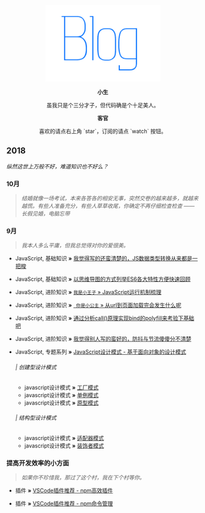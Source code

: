 <p align="center">
  <a href="https://github.com/wulang8353/DO-THE-JS-BETTER/issues">
  <img width="300" height="200" alt="creeperyang's blog" src="./img/logo.png">
  </a>
</p>

<p align="center" size=7><b>小生</b></p>

<p align="center">虽我只是个三分才子，但代码确是个十足美人。</p>

<p align="center"><b>客官</b></p>

<p align="center">喜欢的请点右上角 `star`，订阅的请点 `watch` 按钮。</p>


## 2018 

*纵然这世上万般不好，难道知识也不好么？*

### 10月

> *结婚就像一场考试，本来各答各的相安无事，突然交卷的越来越多，就越来越慌。有些人准备充分，有些人草草收尾，你确定不再仔细检查检查 —— 长假见婚，电脑忘带*


### 9月

> *我本人多么平庸，但我总觉得对你的爱很美。*

* JavaScript, 基础知识 **»** [我觉得写的还蛮清楚的，JS数据类型转换从来都是一把梭](https://github.com/wulang8353/DO-THE-JS-BETTER/issues/1)

* JavaScript, 基础知识 **»** [以思维导图的方式列举ES6各大特性方便快速回顾](docs/es6/es6.md)

* JavaScript, 进阶知识 **»** [`` 我是小王子 `` » JavaScript运行机制梳理](https://github.com/wulang8353/DO-THE-JS-BETTER/issues/6)

* JavaScript, 进阶知识 **»** [`` 你是小公主`` » 从url到页面加载完会发生什么呢](https://github.com/wulang8353/DO-THE-JS-BETTER/issues/7)

* JavaScript, 进阶知识 **»** [通过分析call()原理实现bind的polyfill来考验下基础吧](https://github.com/wulang8353/DO-THE-JS-BETTER/issues/2)
  
* JavaScript, 进阶知识 **»** [我觉得别人写的蛮好的，防抖与节流傻傻分不清楚](https://github.com/wulang8353/DO-THE-JS-BETTER/issues/4)

* JavaScript, 专题系列 **»** [JavaScript设计模式 - 基于面向对象的设计模式](docs/design-for-object/面向对象的理解.md)

  ###### | 创建型设计模式
  * javascript设计模式 **»** [工厂模式](docs/design-for-object/工厂模式.md)
  * javascript设计模式 **»** [单例模式](docs/design-for-object/单例模式.md)
  * javascript设计模式 **»** [原型模式](docs/design-for-object/原型模式.md)
  
  ###### | 结构型设计模式
  * javascript设计模式 **»** [适配器模式](docs/design-for-object/适配器模式.md)
  * javascript设计模式 **»** [装饰者模式](docs/design-for-object/装饰者模式.md)
  <!-- * javascript设计模式 **»** [代理模式](./design-for-object/代理模式.md)
  * javascript设计模式 **»** [外观模式](./design-for-object/外观模式.md)
  * javascript设计模式 **»** [桥接模式](./design-for-object/桥接模式.md)
  * javascript设计模式 **»** [组合模式](./design-for-object/组合模式.md)
  * javascript设计模式 **»** [享元模式](./design-for-object/享元模式.md)
  
  ###### | 行为型设计模式
  * javascript设计模式 **»** [观察者模式](./design-for-object/观察者模式.md)
  * javascript设计模式 **»** [迭代器模式](./design-for-object/迭代器模式.md)
  * javascript设计模式 **»** [状态模式](./design-for-object/状态模式.md)
  * javascript设计模式 **»** [策略模式](./design-for-object/策略模式.md)
  * javascript设计模式 **»** [模板方法模式](./design-for-object/模板方法模式.md)
  * javascript设计模式 **»** [命令模式](./design-for-object/命令模式.md)
  * javascript设计模式 **»** [备忘录模式](./design-for-object/备忘录模式.md)
  * javascript设计模式 **»** [中介者模式](./design-for-object/中介者模式.md)
  * javascript设计模式 **»** [访问者模式](./design-for-object/访问者模式.md)
  * javascript设计模式 **»** [职责链模式](./design-for-object/职责链模式.md)
  * javascript设计模式 **»** [解释器模式](./design-for-object/解释器模式.md) -->


### 提高开发效率的小方面

> *如果你不珍惜我，那过了这个村，我在下个村等你。*

* 插件 **»** [VSCode插件推荐 - npm高效插件](https://github.com/wulang8353/DO-THE-JS-BETTER/issues/8)
  
* 插件 **»** [VSCode插件推荐 - npm命令管理](https://github.com/wulang8353/DO-THE-JS-BETTER/issues/5)
